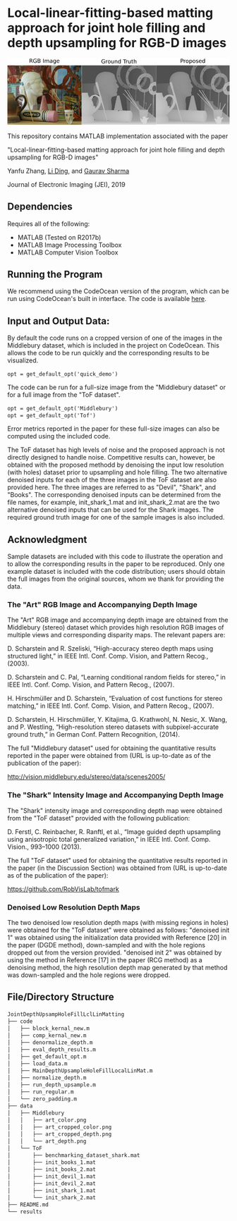 # Local-linear-fitting-based matting approach for joint hole filling and depth upsampling for RGB-D images

![Sample Results](./results/sample_results.png)

This repository contains MATLAB implementation associated with the paper

"Local-linear-fitting-based matting approach for joint hole filling and depth upsampling for RGB-D images"

Yanfu Zhang, [Li Ding](https://www.hajim.rochester.edu/ece/lding6), and [Gaurav Sharma](http://www2.ece.rochester.edu/~gsharma/)

Journal of Electronic Imaging (JEI), 2019

##  Dependencies
Requires all of the following:
* MATLAB (Tested on R2017b)
* MATLAB Image Processing Toolbox
* MATLAB Computer Vision Toolbox

## Running the Program
We recommend using the CodeOcean version of the program, which can be run using CodeOcean's built in interface. The code is available [here](https://doi.org/10.24433/CO.5593522.v1).




## Input and Output Data:
By default the code runs on a cropped version of one of the images in the Middlebury dataset, which is included in the project on CodeOcean. This allows the code to be run quickly and the corresponding results to be visualized. 
```
opt = get_default_opt('quick_demo')
```

The code can be run for a full-size image from the "Middlebury dataset" or for a full image from the "ToF dataset".
```
opt = get_default_opt('Middlebury')
opt = get_default_opt('Tof')
``` 
Error metrics reported in the paper for these full-size images can also be computed using the included code.

The ToF dataset has high levels of noise and the proposed approach is not directly designed to handle noise. Competitive results can, however, be obtained with the proposed methodd by denoising the input low resolution (with holes) dataset prior to upsampling and hole filling. The two alternative denoised inputs for each of the three images in the ToF dataset are also provided here. The three images are referred to as "Devil", "Shark", and "Books". The corresponding denoised inputs can be determined from the file names, for example, init_shark_1.mat and init_shark_2.mat are the two alternative denoised inputs that can be used for the Shark images. The required ground truth image for one of the sample images is also included.

## Acknowledgment

Sample datasets are included with this code to illustrate the operation and to allow the corresponding results in the paper to be reproduced. Only one example dataset is included with the code distribution; users should obtain the full images from the original sources, whom we thank for providing the data.

### The "Art" RGB Image and Accompanying Depth Image
The "Art" RGB image and accompanying depth image are obtained from the Middlebury (stereo) dataset which  provides high resolution RGB images of multiple views and corresponding disparity maps. The relevant papers are:

D. Scharstein and R. Szeliski, “High-accuracy stereo depth maps using structured light,” in IEEE Intl. Conf. Comp. Vision, and Pattern Recog., (2003).

D. Scharstein and C. Pal, “Learning conditional random fields for stereo,” in IEEE Intl. Conf. Comp. Vision, and Pattern Recog., (2007).

H. Hirschmüller and D. Scharstein, “Evaluation of cost functions for stereo matching,” in IEEE Intl. Conf. Comp. Vision, and Pattern Recog., (2007).

D. Scharstein, H. Hirschmüller, Y. Kitajima, G. Krathwohl, N. Nesic, X. Wang, and P. Westling, “High-resolution stereo datasets with subpixel-accurate ground truth,” in German Conf. Pattern Recognition, (2014).

The full "Middlebury dataset" used for obtaining the quantitative results reported in the paper were obtained from (URL is up-to-date as of the publication of the paper):

http://vision.middlebury.edu/stereo/data/scenes2005/


### The "Shark" Intensity Image and Accompanying Depth Image
The "Shark" intensity image and corresponding depth map were obtained from the "ToF dataset" provided with the following publication: 

 D. Ferstl, C. Reinbacher, R. Ranftl, et al., “Image guided depth upsampling using anisotropic total generalized variation,” in IEEE Intl. Conf. Comp. Vision., 993–1000 (2013).

The full "ToF dataset" used for obtaining the quantitative results reported in the paper (in the Discussion Section) was obtained from 
(URL is up-to-date as of the publication of the paper):

https://github.com/RobVisLab/tofmark

### Denoised Low Resolution Depth Maps
The two denoised low resolution depth maps (with missing regions in holes) were obtained for the "ToF dataset"  were obtained as follows: "denoised init 1" was obtained using the initialization data provided with Reference [20] in the paper (DGDE method), down-sampled and with the hole regions dropped out from the version provided. "denoised init 2" was obtained by using the method in Reference [17] in the paper (RCG method) as a denoising method, the high resolution depth map generated by that method was down-sampled and the hole regions were dropped.

## File/Directory Structure
```
JointDepthUpsampHoleFillLclLinMatting
├── code
│   ├── block_kernal_new.m
│   ├── comp_kernal_new.m
│   ├── denormalize_depth.m
│   ├── eval_depth_results.m
│   ├── get_default_opt.m
│   ├── load_data.m
│   ├── MainDepthUpsampleHoleFillLocalLinMat.m
│   ├── normalize_depth.m
│   ├── run_depth_upsample.m
│   ├── run_regular.m
│   └── zero_padding.m
├── data
│   ├── Middlebury
│   │   ├── art_color.png
│   │   ├── art_cropped_color.png
│   │   ├── art_cropped_depth.png
│   │   └── art_depth.png
│   └── ToF
│       ├── benchmarking_dataset_shark.mat
│       ├── init_books_1.mat
│       ├── init_books_2.mat
│       ├── init_devil_1.mat
│       ├── init_devil_2.mat
│       ├── init_shark_1.mat
│       └── init_shark_2.mat
├── README.md
└── results
```
